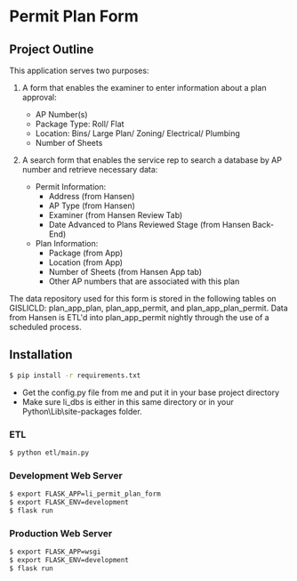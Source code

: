 # Permit Plan Form

## Project Outline

This application serves two purposes:

1.	A form that enables the examiner to enter information about a plan approval:
    - AP Number(s)
    - Package Type: Roll/ Flat
    - Location: Bins/ Large Plan/ Zoning/ Electrical/ Plumbing
    - Number of Sheets

2.	A search form that enables the service rep to search a database by AP number and retrieve necessary data:
    - Permit Information:
        - Address (from Hansen)
        - AP Type (from Hansen)
        - Examiner (from Hansen Review Tab)
        - Date Advanced to Plans Reviewed Stage (from Hansen Back-End)
    - Plan Information:
        - Package (from App)
        - Location (from App)
        - Number of Sheets (from Hansen App tab)
        - Other AP numbers that are associated with this plan

The data repository used for this form is stored in the following tables on GISLICLD: plan_app_plan, plan_app_permit, and plan_app_plan_permit. Data from Hansen is ETL'd into plan_app_permit nightly through the use of a scheduled process.

## Installation
```bash
$ pip install -r requirements.txt
```
- Get the config.py file from me and put it in your base project directory
- Make sure li_dbs is either in this same directory or in your Python\Lib\site-packages folder.

### ETL
```bash
$ python etl/main.py
```

### Development Web Server
```bash
$ export FLASK_APP=li_permit_plan_form
$ export FLASK_ENV=development
$ flask run
```

### Production Web Server
```bash
$ export FLASK_APP=wsgi
$ export FLASK_ENV=development
$ flask run
```